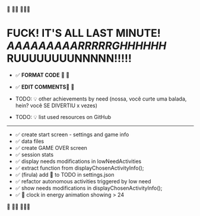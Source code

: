 
📌
📌📌
📌📌📌

# **FUCK!** IT'S ALL LAST MINUTE! *AAAAAAAAARRRRRGHHHHHH* RUUUUUUUUNNNNN!!!!!

+ ✅ **FORMAT CODE** 📌 🚨
+ ✅ **EDIT COMMENTS**📌 🚨

+ TODO: 💡 other achievements by need (nossa, você curte uma balada, hein? você SE DIVERTIU x vezes)
+ TODO: 💡 list used resources on GitHub

--- 

+ ✅ create start screen - settings and game info
+ ✅ data files
+ ✅ create GAME OVER screen 
+ ✅ session stats
+ ✅ display needs modifications in lowNeedActivities 
+ ✅ extract function from displayChosenActivityInfo();
+ ✅ (firula) add 🚨 to TODO in settings.json
+ ✅ refactor autonomous activities triggered by low need
+ ✅ show needs modifications in displayChosenActivityInfo();
+ ✅ 🐞 clock in energy animation showing > 24

📌
📌📌
📌📌📌

<!-- ## BM: CODE 

+ ✅ create function for automated needs update
+ ✅ activities triggered by low need

---

## BM: STRUCTURE

+ ✅ low need activity screen

---

## BM: IDEAS

+ OPTIONAL: "play how many days?"
+ OPTIONAL: daily report

+ ✅ ASCII art for activity "animation"0 (https://www.asciiart.eu)

--- -->